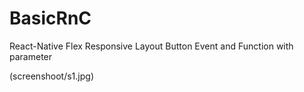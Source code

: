 # BasicRnC
React-Native Flex Responsive Layout Button Event and Function with parameter

![]()(screenshoot/s1.jpg)
